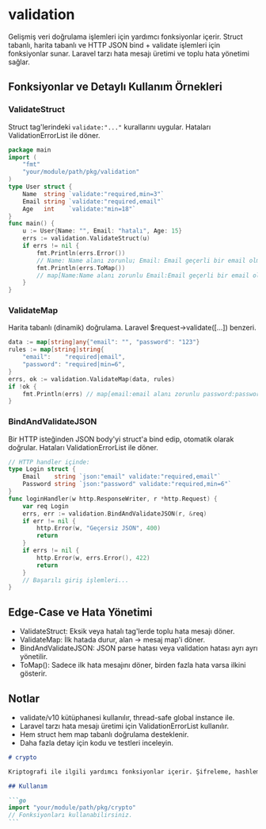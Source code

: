 # validation

Gelişmiş veri doğrulama işlemleri için yardımcı fonksiyonlar içerir. Struct tabanlı, harita tabanlı ve HTTP JSON bind + validate işlemleri için fonksiyonlar sunar. Laravel tarzı hata mesajı üretimi ve toplu hata yönetimi sağlar.

## Fonksiyonlar ve Detaylı Kullanım Örnekleri

### ValidateStruct
Struct tag'lerindeki `validate:"..."` kurallarını uygular. Hataları ValidationErrorList ile döner.

```go
package main
import (
    "fmt"
    "your/module/path/pkg/validation"
)
type User struct {
    Name  string `validate:"required,min=3"`
    Email string `validate:"required,email"`
    Age   int    `validate:"min=18"`
}
func main() {
    u := User{Name: "", Email: "hatalı", Age: 15}
    errs := validation.ValidateStruct(u)
    if errs != nil {
        fmt.Println(errs.Error())
        // Name: Name alanı zorunlu; Email: Email geçerli bir email olmalı; Age: Age en az 18 karakter
        fmt.Println(errs.ToMap())
        // map[Name:Name alanı zorunlu Email:Email geçerli bir email olmalı Age:Age en az 18 karakter]
    }
}
```

### ValidateMap
Harita tabanlı (dinamik) doğrulama. Laravel $request->validate([...]) benzeri.

```go
data := map[string]any{"email": "", "password": "123"}
rules := map[string]string{
    "email":    "required|email",
    "password": "required|min=6",
}
errs, ok := validation.ValidateMap(data, rules)
if !ok {
    fmt.Println(errs) // map[email:email alanı zorunlu password:password en az 6 karakter olmalı]
}
```

### BindAndValidateJSON
Bir HTTP isteğinden JSON body'yi struct'a bind edip, otomatik olarak doğrular. Hataları ValidationErrorList ile döner.

```go
// HTTP handler içinde:
type Login struct {
    Email    string `json:"email" validate:"required,email"`
    Password string `json:"password" validate:"required,min=6"`
}
func loginHandler(w http.ResponseWriter, r *http.Request) {
    var req Login
    errs, err := validation.BindAndValidateJSON(r, &req)
    if err != nil {
        http.Error(w, "Geçersiz JSON", 400)
        return
    }
    if errs != nil {
        http.Error(w, errs.Error(), 422)
        return
    }
    // Başarılı giriş işlemleri...
}
```

## Edge-Case ve Hata Yönetimi
- ValidateStruct: Eksik veya hatalı tag'lerde toplu hata mesajı döner.
- ValidateMap: İlk hatada durur, alan -> mesaj map'i döner.
- BindAndValidateJSON: JSON parse hatası veya validation hatası ayrı ayrı yönetilir.
- ToMap(): Sadece ilk hata mesajını döner, birden fazla hata varsa ilkini gösterir.

## Notlar
- validate/v10 kütüphanesi kullanılır, thread-safe global instance ile.
- Laravel tarzı hata mesajı üretimi için ValidationErrorList kullanılır.
- Hem struct hem map tabanlı doğrulama desteklenir.
- Daha fazla detay için kodu ve testleri inceleyin.
````markdown
# crypto

Kriptografi ile ilgili yardımcı fonksiyonlar içerir. Şifreleme, hashleme vb. işlemler için kullanılır.

## Kullanım

```go
import "your/module/path/pkg/crypto"
// Fonksiyonları kullanabilirsiniz.
```
````
